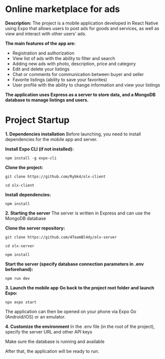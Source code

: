 # Online marketplace for ads #

**Description:**
The project is a mobile application developed in React Native using Expo that allows users to post ads for goods and services, as well as view and interact with other users' ads.

**The main features of the app are:**

- Registration and authorization  
- View list of ads with the ability to filter and search
- Adding new ads with photo, description, price and category
- Edit and delete your listings
- Chat or comments for communication between buyer and seller
- Favorite listings (ability to save your favorites)
- User profile with the ability to change information and view your listings
  
**The application uses Express as a server to store data, and a MongoDB database to manage listings and users.**
 
# Project Startup #

**1. Dependencies installation**
Before launching, you need to install dependencies for the mobile app and server.

**Install Expo CLI (if not installed):**


```
npm install -g expo-cli
```


**Clone the project:**


```
git clone https://github.com/Rybk4/olx-client
```
```
cd olx-client
```
**Install dependencies:**

```
npm install
```
**2. Starting the server**
The server is written in Express and can use the MongoDB database 

**Clone the server repository:**

```
git clone https://github.com/4TeamBl4dy/olx-server
```
```
cd olx-server
```
```
npm install
```
**Start the server (specify database connection parameters in .env beforehand):**


```
npm run dev
```

**3. Launch the mobile app**
**Go back to the project root folder and launch Expo:**


```
npx expo start
```
The application can then be opened on your phone via Expo Go (Android/iOS) or an emulator.

**4. Customize the environment**
In the .env file (in the root of the project), specify the server URL and other API keys

Make sure the database is running and available

After that, the application will be ready to run.

